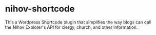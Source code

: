 # nihov-shortcode
This a Wordpress Shortcode plugin that simplifies the way blogs can call the Nihov Explorer's API for clergy, church, and other information.

